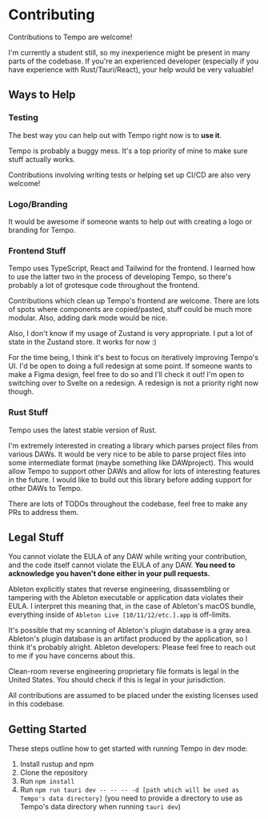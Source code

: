 # Contributing

Contributions to Tempo are welcome!

I'm currently a student still, so my inexperience might be present in many parts of the codebase. If you're an experienced developer (especially if you have experience with Rust/Tauri/React), your help would be very valuable!

## Ways to Help
### Testing
The best way you can help out with Tempo right now is to **use it**.

Tempo is probably a buggy mess. It's a top priority of mine to make sure stuff actually works.

Contributions involving writing tests or helping set up CI/CD are also very welcome!

### Logo/Branding
It would be awesome if someone wants to help out with creating a logo or branding for Tempo.

### Frontend Stuff
Tempo uses TypeScript, React and Tailwind for the frontend. I learned how to use the latter two in the process of developing Tempo, so there's probably a lot of grotesque code throughout the frontend.

Contributions which clean up Tempo's frontend are welcome. There are lots of spots where components are copied/pasted, stuff could be much more modular. Also, adding dark mode would be nice.

Also, I don't know if my usage of Zustand is very appropriate. I put a lot of state in the Zustand store. It works for now :)

For the time being, I think it's best to focus on iteratively improving Tempo's UI. I'd be open to doing a full redesign at some point. If someone wants to make a Figma design, feel free to do so and I'll check it out! I'm open to switching over to Svelte on a redesign. A redesign is not a priority right now though.

### Rust Stuff
Tempo uses the latest stable version of Rust.

I'm extremely interested in creating a library which parses project files from various DAWs. It would be very nice to be able to parse project files into some intermediate format (maybe something like DAWproject). This would allow Tempo to support other DAWs and allow for lots of interesting features in the future. I would like to build out this library before adding support for other DAWs to Tempo.

There are lots of TODOs throughout the codebase, feel free to make any PRs to address them.

## Legal Stuff
You cannot violate the EULA of any DAW while writing your contribution, and the code itself cannot violate the EULA of any DAW. **You need to acknowledge you haven't done either in your pull requests.**

Ableton explicitly states that reverse engineering, disassembling or tampering with the Ableton executable or application data violates their EULA.
I interpret this meaning that, in the case of Ableton's macOS bundle, everything inside of `Ableton Live [10/11/12/etc.].app` is off-limits.

It's possible that my scanning of Ableton's plugin database is a gray area.
Ableton's plugin database is an artifact produced by the application, so I think it's probably alright.
Ableton developers: Please feel free to reach out to me if you have concerns about this.

Clean-room reverse engineering proprietary file formats is legal in the United States. You should check if this is legal in your jurisdiction.

All contributions are assumed to be placed under the existing licenses used in this codebase.

## Getting Started
These steps outline how to get started with running Tempo in dev mode:

1. Install rustup and npm
2. Clone the repository
3. Run `npm install`
4. Run `npm run tauri dev -- -- -- -d [path which will be used as Tempo's data directory]` (you need to provide a directory to use as Tempo's data directory when running `tauri dev`)